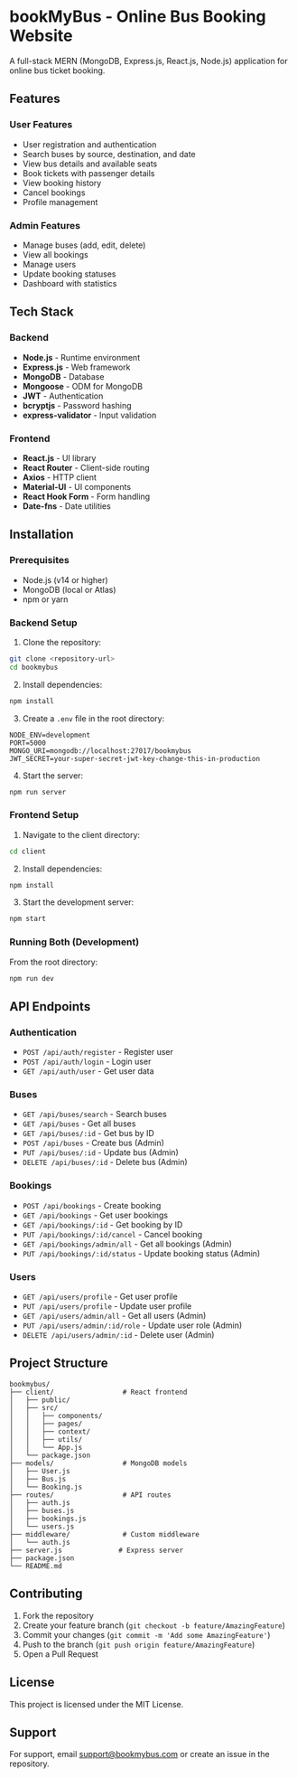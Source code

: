 # bookMyBus - Online Bus Booking Website

A full-stack MERN (MongoDB, Express.js, React.js, Node.js) application for online bus ticket booking.

## Features

### User Features
- User registration and authentication
- Search buses by source, destination, and date
- View bus details and available seats
- Book tickets with passenger details
- View booking history
- Cancel bookings
- Profile management

### Admin Features
- Manage buses (add, edit, delete)
- View all bookings
- Manage users
- Update booking statuses
- Dashboard with statistics

## Tech Stack

### Backend
- **Node.js** - Runtime environment
- **Express.js** - Web framework
- **MongoDB** - Database
- **Mongoose** - ODM for MongoDB
- **JWT** - Authentication
- **bcryptjs** - Password hashing
- **express-validator** - Input validation

### Frontend
- **React.js** - UI library
- **React Router** - Client-side routing
- **Axios** - HTTP client
- **Material-UI** - UI components
- **React Hook Form** - Form handling
- **Date-fns** - Date utilities

## Installation

### Prerequisites
- Node.js (v14 or higher)
- MongoDB (local or Atlas)
- npm or yarn

### Backend Setup

1. Clone the repository:
```bash
git clone <repository-url>
cd bookmybus
```

2. Install dependencies:
```bash
npm install
```

3. Create a `.env` file in the root directory:
```env
NODE_ENV=development
PORT=5000
MONGO_URI=mongodb://localhost:27017/bookmybus
JWT_SECRET=your-super-secret-jwt-key-change-this-in-production
```

4. Start the server:
```bash
npm run server
```

### Frontend Setup

1. Navigate to the client directory:
```bash
cd client
```

2. Install dependencies:
```bash
npm install
```

3. Start the development server:
```bash
npm start
```

### Running Both (Development)

From the root directory:
```bash
npm run dev
```

## API Endpoints

### Authentication
- `POST /api/auth/register` - Register user
- `POST /api/auth/login` - Login user
- `GET /api/auth/user` - Get user data

### Buses
- `GET /api/buses/search` - Search buses
- `GET /api/buses` - Get all buses
- `GET /api/buses/:id` - Get bus by ID
- `POST /api/buses` - Create bus (Admin)
- `PUT /api/buses/:id` - Update bus (Admin)
- `DELETE /api/buses/:id` - Delete bus (Admin)

### Bookings
- `POST /api/bookings` - Create booking
- `GET /api/bookings` - Get user bookings
- `GET /api/bookings/:id` - Get booking by ID
- `PUT /api/bookings/:id/cancel` - Cancel booking
- `GET /api/bookings/admin/all` - Get all bookings (Admin)
- `PUT /api/bookings/:id/status` - Update booking status (Admin)

### Users
- `GET /api/users/profile` - Get user profile
- `PUT /api/users/profile` - Update user profile
- `GET /api/users/admin/all` - Get all users (Admin)
- `PUT /api/users/admin/:id/role` - Update user role (Admin)
- `DELETE /api/users/admin/:id` - Delete user (Admin)

## Project Structure

```
bookmybus/
├── client/                 # React frontend
│   ├── public/
│   ├── src/
│   │   ├── components/
│   │   ├── pages/
│   │   ├── context/
│   │   ├── utils/
│   │   └── App.js
│   └── package.json
├── models/                 # MongoDB models
│   ├── User.js
│   ├── Bus.js
│   └── Booking.js
├── routes/                 # API routes
│   ├── auth.js
│   ├── buses.js
│   ├── bookings.js
│   └── users.js
├── middleware/             # Custom middleware
│   └── auth.js
├── server.js              # Express server
├── package.json
└── README.md
```

## Contributing

1. Fork the repository
2. Create your feature branch (`git checkout -b feature/AmazingFeature`)
3. Commit your changes (`git commit -m 'Add some AmazingFeature'`)
4. Push to the branch (`git push origin feature/AmazingFeature`)
5. Open a Pull Request

## License

This project is licensed under the MIT License.

## Support

For support, email support@bookmybus.com or create an issue in the repository. 